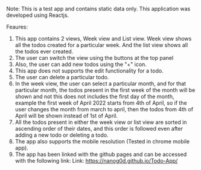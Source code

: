 Note: This is a test app and contains static data only. This application was developed using Reactjs.

Feaures:

1. This app contains 2 views, Week view and List view. Week view shows all the todos created for a particular week. And the list view shows all the todos ever created.
2. The user can switch the view using the buttons at the top panel
3. Also, the user can add new todos using the "+" icon.
4. This app does not supports the edit functionality for a todo.
5. The user can delete a particular todo.
6. In the week view, the user can select a particular month, and for that particular month, the todos present in the first week of the month will be shown and not this does not includes the first day of the month, example the first week of April 2022 starts from 4th of April, so if the user changes the month from march to april, then the todos from 4th of April will be shown instead of 1st of April.
7. All the todos present in either the week view or list view are sorted in ascending order of their dates, and this order is followed even after adding a new todo or deleting a todo.
8. The app also supports the mobile resolution (Tested in chrome mobile app).
9. The app has been linked with the github pages and can be accessed with the following link:
Link: https://nanog0d.github.io/Todo-App/
